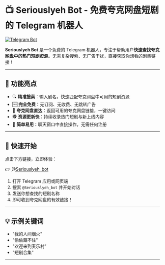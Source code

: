 # 📺 Seriouslyeh Bot - 免费夸克网盘短剧的 Telegram 机器人

[![Telegram Bot](https://img.shields.io/badge/Telegram-Bot-blue?logo=telegram)](https://t.me/Seriouslyeh_bot)

**Seriouslyeh Bot** 是一个免费的 Telegram 机器人，专注于帮助用户**快速查找夸克网盘中的热门短剧资源**。无需复杂搜索、无广告干扰，直接获取你想看的剧集链接！

---

## 🚀 功能亮点

- 🔍 **精准搜索**：输入剧名，快速匹配夸克网盘中可用的短剧资源  
- 🆓 **完全免费**：无订阅、无收费、无跳转广告  
- 📁 **夸克网盘直达**：返回可用的夸克网盘链接，一键访问  
- 🕵️ **资源更新快**：持续收录热门短剧与新上线内容  
- 🤖 **简单易用**：聊天窗口中直接操作，无需任何注册

---

## 📎 快速开始

点击下方链接，立即体验：

👉 [@Seriouslyeh_bot](https://t.me/Seriouslyeh_bot)

1. 打开 Telegram 应用或网页端  
2. 搜索 `@Seriouslyeh_bot` 并开始对话  
3. 发送你想查找的短剧名称  
4. 即可收到夸克网盘的有效链接！

---

## 💡 示例关键词

- "我的人间烟火"
- "偷偷藏不住"
- "欢迎来到麦乐村"
- "短剧合集"

---


